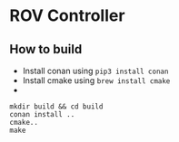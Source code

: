 # ROV Controller

## How to build

- Install conan using ``pip3 install conan``
- Install cmake using ``brew install cmake``
- 
```` 
mkdir build && cd build 
conan install .. 
cmake..
make
````

